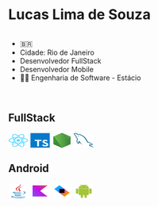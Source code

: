 <h1>Lucas Lima de Souza</h1>
 
<div style="display: flex;">
  <ul>
     <li> 🇧🇷 </li>
     <li> Cidade: Rio de Janeiro</li>
     <li> Desenvolvedor FullStack </li>
     <li> Desenvolvedor Mobile </li>
     <li>✍🏾 Engenharia de Software - Estácio</li>
  </ul>
</div>
   


<div style="display: inline_block"><br>
   <h2>FullStack</h2>
   <img align="center" alt="Lucas-React" height="30" width="40" src="https://raw.githubusercontent.com/devicons/devicon/master/icons/react/react-original.svg">
   <img align="center" alt="Lucas-React" height="30" width="40" src="https://raw.githubusercontent.com/devicons/devicon/master/icons/typescript/typescript-original.svg">
   <img align="center" alt="Lucas-React" height="30" width="40" src="https://raw.githubusercontent.com/devicons/devicon/master/icons/nodejs/nodejs-original.svg">
   <img align="center" alt="Lucas-React" height="30" width="40" src="https://raw.githubusercontent.com/devicons/devicon/master/icons/mysql/mysql-original.svg">
  <br/>
 <h2>Android</h2>
   <img align="center" alt="Lucas-React" height="30" width="40" src="https://raw.githubusercontent.com/devicons/devicon/master/icons/java/java-original.svg">
  <img align="center" alt="Lucas-React" height="30" width="40" src="https://raw.githubusercontent.com/devicons/devicon/master/icons/kotlin/kotlin-original.svg">
  <img align="center" alt="Lucas-React" height="30" width="40" src="https://raw.githubusercontent.com/devicons/devicon/master/icons/ktor/ktor-original.svg">
   <img align="center" alt="Lucas-React" height="30" width="40" src="https://raw.githubusercontent.com/devicons/devicon/master/icons/android/android-original.svg">
</div>
  <br/>
<a href="https://web.whatsapp.com/send?phone=5521981055096" target="_blank"><img class="social-img" src="https://img.shields.io/badge/WhatsApp-25D366?style=for-the-badge&logo=whatsapp&logoColor=white" alt=""></a>


